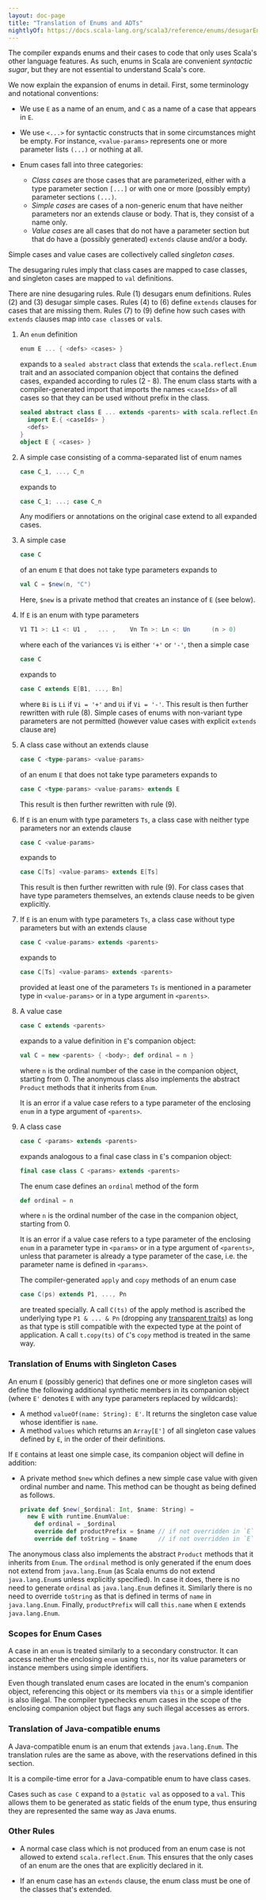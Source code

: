 ```yaml
---
layout: doc-page
title: "Translation of Enums and ADTs"
nightlyOf: https://docs.scala-lang.org/scala3/reference/enums/desugarEnums.html
---
```


The compiler expands enums and their cases to code that only uses
Scala's other language features. As such, enums in Scala are
convenient _syntactic sugar_, but they are not essential to understand
Scala's core.

We now explain the expansion of enums in detail. First,
some terminology and notational conventions:

 - We use `E` as a name of an enum, and `C` as a name of a case that appears in `E`.
 - We use `<...>` for syntactic constructs that in some circumstances might be empty. For instance,
   `<value-params>` represents one or more parameter lists `(...)` or nothing at all.

 - Enum cases fall into three categories:

   - _Class cases_ are those cases that are parameterized, either with a type parameter section `[...]` or with one or more (possibly empty) parameter sections `(...)`.
   - _Simple cases_ are cases of a non-generic enum that have neither parameters nor an extends clause or body. That is, they consist of a name only.
   - _Value cases_ are all cases that do not have a parameter section but that do have a (possibly generated) `extends` clause and/or a body.

  Simple cases and value cases are collectively called _singleton cases_.

The desugaring rules imply that class cases are mapped to case classes, and singleton cases are mapped to `val` definitions.

There are nine desugaring rules. Rule (1) desugars enum definitions. Rules
(2) and (3) desugar simple cases. Rules (4) to (6) define `extends` clauses for cases that
are missing them. Rules (7) to (9) define how such cases with `extends` clauses
map into `case class`es or `val`s.

1. An `enum` definition
   ```scala
   enum E ... { <defs> <cases> }
   ```
   expands to a `sealed abstract` class that extends the `scala.reflect.Enum` trait and
   an associated companion object that contains the defined cases, expanded according
   to rules (2 - 8). The enum class starts with a compiler-generated import that imports
   the names `<caseIds>` of all cases so that they can be used without prefix in the class.
   ```scala
   sealed abstract class E ... extends <parents> with scala.reflect.Enum {
     import E.{ <caseIds> }
     <defs>
   }
   object E { <cases> }
   ```

2. A simple case consisting of a comma-separated list of enum names
   ```scala
   case C_1, ..., C_n
   ```
   expands to
   ```scala
   case C_1; ...; case C_n
   ```
   Any modifiers or annotations on the original case extend to all expanded
   cases.

3. A simple case
   ```scala
   case C
   ```
   of an enum `E` that does not take type parameters expands to
   ```scala
   val C = $new(n, "C")
   ```
   Here, `$new` is a private method that creates an instance of `E` (see
   below).

4. If `E` is an enum with type parameters
   ```scala
   V1 T1 >: L1 <: U1 ,   ... ,    Vn Tn >: Ln <: Un      (n > 0)
   ```
   where each of the variances `Vi` is either `'+'` or `'-'`, then a simple case
   ```scala
   case C
   ```
   expands to
   ```scala
   case C extends E[B1, ..., Bn]
   ```
   where `Bi` is `Li` if `Vi = '+'` and `Ui` if `Vi = '-'`. This result is then further
   rewritten with rule (8). Simple cases of enums with non-variant type
   parameters are not permitted (however value cases with explicit `extends` clause are)

5. A class case without an extends clause
   ```scala
   case C <type-params> <value-params>
   ```
   of an enum `E` that does not take type parameters expands to
   ```scala
   case C <type-params> <value-params> extends E
   ```
   This result is then further rewritten with rule (9).

6. If `E` is an enum with type parameters `Ts`, a class case with neither type parameters nor an extends clause
   ```scala
   case C <value-params>
   ```
   expands to
   ```scala
   case C[Ts] <value-params> extends E[Ts]
   ```
   This result is then further rewritten with rule (9). For class cases that have type parameters themselves, an extends clause needs to be given explicitly.

7. If `E` is an enum with type parameters `Ts`, a class case without type parameters but with an extends clause
   ```scala
   case C <value-params> extends <parents>
   ```
   expands to
   ```scala
   case C[Ts] <value-params> extends <parents>
   ```
   provided at least one of the parameters `Ts` is mentioned in a parameter type in
   `<value-params>` or in a type argument in `<parents>`.

8. A value case
   ```scala
   case C extends <parents>
   ```
   expands to a value definition in `E`'s companion object:
   ```scala
   val C = new <parents> { <body>; def ordinal = n }
   ```
   where `n` is the ordinal number of the case in the companion object,
   starting from 0. The anonymous class also
   implements the abstract `Product` methods that it inherits from `Enum`.

   It is an error if a value case refers to a type parameter of the enclosing `enum`
   in a type argument of `<parents>`.

9. A class case
   ```scala
   case C <params> extends <parents>
   ```
   expands analogous to a final case class in `E`'s companion object:
   ```scala
   final case class C <params> extends <parents>
   ```
   The enum case defines an `ordinal` method of the form
   ```scala
   def ordinal = n
   ```
   where `n` is the ordinal number of the case in the companion object,
   starting from 0.

   It is an error if a value case refers to a type parameter of the enclosing `enum`
   in a parameter type in `<params>` or in a type argument of `<parents>`, unless that parameter is already
   a type parameter of the case, i.e. the parameter name is defined in `<params>`.

   The compiler-generated `apply` and `copy` methods of an enum case
   ```scala
   case C(ps) extends P1, ..., Pn
   ```
   are treated specially. A call `C(ts)` of the apply method is ascribed the underlying type
   `P1 & ... & Pn` (dropping any [transparent traits](../other-new-features/transparent-traits.md))
   as long as that type is still compatible with the expected type at the point of application.
   A call `t.copy(ts)` of `C`'s `copy` method is treated in the same way.

### Translation of Enums with Singleton Cases

An enum `E` (possibly generic) that defines one or more singleton cases
will define the following additional synthetic members in its companion object (where `E'` denotes `E` with
any type parameters replaced by wildcards):

   - A method `valueOf(name: String): E'`. It returns the singleton case value whose identifier is `name`.
   - A method `values` which returns an `Array[E']` of all singleton case
     values defined by `E`, in the order of their definitions.

If `E` contains at least one simple case, its companion object will define in addition:

   - A private method `$new` which defines a new simple case value with given
     ordinal number and name. This method can be thought as being defined as
     follows.

     ```scala
     private def $new(_$ordinal: Int, $name: String) =
       new E with runtime.EnumValue:
         def ordinal = _$ordinal
         override def productPrefix = $name // if not overridden in `E`
         override def toString = $name      // if not overridden in `E`
     ```

The anonymous class also implements the abstract `Product` methods that it inherits from `Enum`.
The `ordinal` method is only generated if the enum does not extend from `java.lang.Enum` (as Scala enums do not extend
`java.lang.Enum`s unless explicitly specified). In case it does, there is no need to generate `ordinal` as
`java.lang.Enum` defines it. Similarly there is no need to override `toString` as that is defined in terms of `name` in
`java.lang.Enum`. Finally, `productPrefix` will call `this.name` when `E` extends `java.lang.Enum`.

### Scopes for Enum Cases

A case in an `enum` is treated similarly to a secondary constructor. It can access neither the enclosing `enum` using `this`, nor its value parameters or instance members using simple
identifiers.

Even though translated enum cases are located in the enum's companion object, referencing
this object or its members via `this` or a simple identifier is also illegal. The compiler typechecks enum cases in the scope of the enclosing companion object but flags any such illegal accesses as errors.

### Translation of Java-compatible enums

A Java-compatible enum is an enum that extends `java.lang.Enum`. The translation rules are the same as above, with the reservations defined in this section.

It is a compile-time error for a Java-compatible enum to have class cases.

Cases such as `case C` expand to a `@static val` as opposed to a `val`. This allows them to be generated as static fields of the enum type, thus ensuring they are represented the same way as Java enums.

### Other Rules

- A normal case class which is not produced from an enum case is not allowed to extend
  `scala.reflect.Enum`. This ensures that the only cases of an enum are the ones that are
  explicitly declared in it.

- If an enum case has an `extends` clause, the enum class must be one of the
  classes that's extended.
